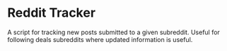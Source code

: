 # Reddit Tracker

A script for tracking new posts submitted to a given subreddit. Useful for following deals subreddits where updated information is useful.
